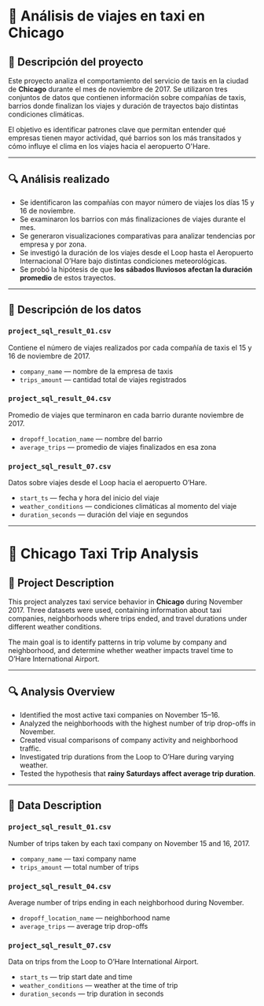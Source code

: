 # 🚕 Análisis de viajes en taxi en Chicago

## 📝 Descripción del proyecto

Este proyecto analiza el comportamiento del servicio de taxis en la ciudad de **Chicago** durante el mes de noviembre de 2017. Se utilizaron tres conjuntos de datos que contienen información sobre compañías de taxis, barrios donde finalizan los viajes y duración de trayectos bajo distintas condiciones climáticas.

El objetivo es identificar patrones clave que permitan entender qué empresas tienen mayor actividad, qué barrios son los más transitados y cómo influye el clima en los viajes hacia el aeropuerto O'Hare.

---

## 🔍 Análisis realizado

- Se identificaron las compañías con mayor número de viajes los días 15 y 16 de noviembre.
- Se examinaron los barrios con más finalizaciones de viajes durante el mes.
- Se generaron visualizaciones comparativas para analizar tendencias por empresa y por zona.
- Se investigó la duración de los viajes desde el Loop hasta el Aeropuerto Internacional O’Hare bajo distintas condiciones meteorológicas.
- Se probó la hipótesis de que **los sábados lluviosos afectan la duración promedio** de estos trayectos.

---

## 📁 Descripción de los datos

### `project_sql_result_01.csv`
Contiene el número de viajes realizados por cada compañía de taxis el 15 y 16 de noviembre de 2017.

- `company_name` — nombre de la empresa de taxis  
- `trips_amount` — cantidad total de viajes registrados  

### `project_sql_result_04.csv`
Promedio de viajes que terminaron en cada barrio durante noviembre de 2017.

- `dropoff_location_name` — nombre del barrio  
- `average_trips` — promedio de viajes finalizados en esa zona  

### `project_sql_result_07.csv`
Datos sobre viajes desde el Loop hacia el aeropuerto O’Hare.

- `start_ts` — fecha y hora del inicio del viaje  
- `weather_conditions` — condiciones climáticas al momento del viaje  
- `duration_seconds` — duración del viaje en segundos  

---

# 🚖 Chicago Taxi Trip Analysis

## 📝 Project Description

This project analyzes taxi service behavior in **Chicago** during November 2017. Three datasets were used, containing information about taxi companies, neighborhoods where trips ended, and travel durations under different weather conditions.

The main goal is to identify patterns in trip volume by company and neighborhood, and determine whether weather impacts travel time to O’Hare International Airport.

---

## 🔍 Analysis Overview

- Identified the most active taxi companies on November 15–16.
- Analyzed the neighborhoods with the highest number of trip drop-offs in November.
- Created visual comparisons of company activity and neighborhood traffic.
- Investigated trip durations from the Loop to O’Hare during varying weather.
- Tested the hypothesis that **rainy Saturdays affect average trip duration**.

---

## 📁 Data Description

### `project_sql_result_01.csv`  
Number of trips taken by each taxi company on November 15 and 16, 2017.

- `company_name` — taxi company name  
- `trips_amount` — total number of trips  

### `project_sql_result_04.csv`  
Average number of trips ending in each neighborhood during November.

- `dropoff_location_name` — neighborhood name  
- `average_trips` — average trip drop-offs  

### `project_sql_result_07.csv`  
Data on trips from the Loop to O’Hare International Airport.

- `start_ts` — trip start date and time  
- `weather_conditions` — weather at the time of trip  
- `duration_seconds` — trip duration in seconds  
